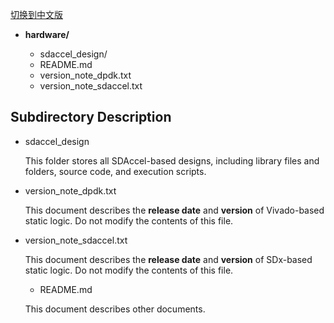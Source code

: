 [切换到中文版](./README_CN.md)


- **hardware/**

  - sdaccel_design/
  - README.md
  - version_note_dpdk.txt
  - version_note_sdaccel.txt

## Subdirectory Description

- sdaccel_design

  This folder stores all SDAccel-based designs, including library files and folders, source code, and execution scripts.

- version_note_dpdk.txt  

  This document describes the **release date** and **version** of Vivado-based static logic. Do not modify the contents of this file.

- version_note_sdaccel.txt

  This document describes the **release date** and **version** of SDx-based static logic. Do not modify the contents of this file.  
  
  - README.md

  This document describes other documents.  